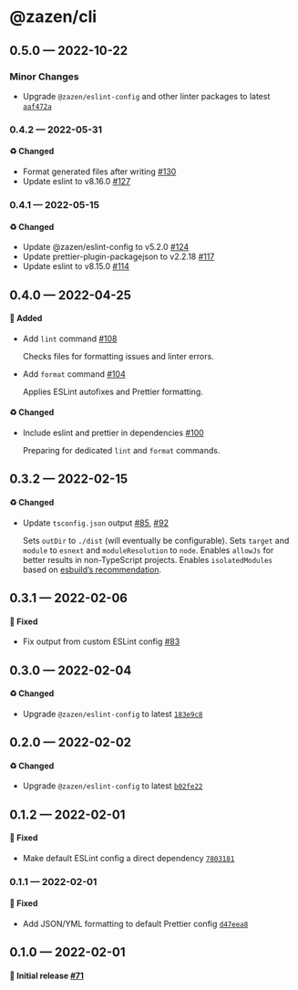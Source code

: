 # @zazen/cli

## 0.5.0 — 2022-10-22

### Minor Changes

- Upgrade `@zazen/eslint-config` and other linter packages to latest [`aaf472a`](https://github.com/stormwarning/zazen/commit/aaf472a3cc999ef357566c0761e340f6b609c041)

### 0.4.2 — 2022-05-31

#### ♻️ Changed

- Format generated files after writing [#130](https://github.com/stormwarning/zazen/pull/130)
- Update eslint to v8.16.0 [#127](https://github.com/stormwarning/zazen/pull/127)

### 0.4.1 — 2022-05-15

#### ♻️ Changed

- Update @zazen/eslint-config to v5.2.0 [#124](https://github.com/stormwarning/zazen/pull/124)
- Update prettier-plugin-packagejson to v2.2.18 [#117](https://github.com/stormwarning/zazen/pull/117)
- Update eslint to v8.15.0 [#114](https://github.com/stormwarning/zazen/pull/114)

## 0.4.0 — 2022-04-25

#### 🎁 Added

- Add `lint` command [#108](https://github.com/stormwarning/zazen/pull/108)

  Checks files for formatting issues and linter errors.

- Add `format` command [#104](https://github.com/stormwarning/zazen/pull/104)

  Applies ESLint autofixes and Prettier formatting.

#### ♻️ Changed

- Include eslint and prettier in dependencies [#100](https://github.com/stormwarning/zazen/pull/100)

  Preparing for dedicated `lint` and `format` commands.

## 0.3.2 — 2022-02-15

#### ♻️ Changed

- Update `tsconfig.json` output [#85](https://github.com/stormwarning/zazen/pull/85), [#92](https://github.com/stormwarning/zazen/pull/92)

  Sets `outDir` to `./dist` (will eventually be configurable). Sets `target` and
  `module` to `esnext` and `moduleResolution` to `node`. Enables `allowJs` for
  better results in non-TypeScript projects. Enables `isolatedModules` based on
  [esbuild’s recommendation](https://esbuild.github.io/content-types/#isolated-modules).

## 0.3.1 — 2022-02-06

#### 🐛 Fixed

- Fix output from custom ESLint config [#83](https://github.com/stormwarning/zazen/pull/83)

## 0.3.0 — 2022-02-04

#### ♻️ Changed

- Upgrade `@zazen/eslint-config` to latest [`183e9c8`](https://github.com/stormwarning/zazen/commit/183e9c85c2beab2b0bfd06519910dc67d171abdd)

## 0.2.0 — 2022-02-02

#### ♻️ Changed

- Upgrade `@zazen/eslint-config` to latest [`b02fe22`](https://github.com/stormwarning/zazen/commit/b02fe225e8ca1081a8f7d9c6858a0fc6c88c3f8a)

## 0.1.2 — 2022-02-01

#### 🐛 Fixed

- Make default ESLint config a direct dependency [`7803181`](https://github.com/stormwarning/zazen/commit/780318175544b5001e63c8abd387837c058576f3)

### 0.1.1 — 2022-02-01

#### 🐛 Fixed

- Add JSON/YML formatting to default Prettier config [`d47eea8`](https://github.com/stormwarning/zazen/commit/d47eea8ef9353d7f323795da183b48ffcfc846ce)

## 0.1.0 — 2022-02-01

#### 🎉 Initial release [#71](https://github.com/stormwarning/zazen/pull/71)
